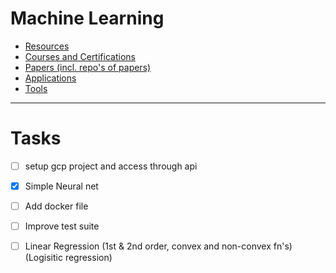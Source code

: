 # Machine Learning

- [Resources](./resources)
- [Courses and Certifications](./courses)
- [Papers (incl. repo's of papers)](./papers)
- [Applications](./applications)
- [Tools](./tools)

---
# Tasks
- [ ] setup gcp project and access through api
- [x] Simple Neural net
- [ ] Add docker file
- [ ] Improve test suite
- [ ] Linear Regression (1st & 2nd order, convex and non-convex fn's) (Logisitic regression)



